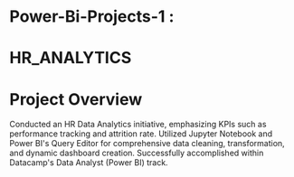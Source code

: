 # Power-Bi-Projects-1 :

# **HR_ANALYTICS**

# Project Overview

Conducted an HR Data Analytics initiative, emphasizing KPIs such as performance tracking and attrition rate. Utilized Jupyter Notebook and Power BI's Query Editor for comprehensive data cleaning, transformation, and dynamic dashboard creation. Successfully accomplished within Datacamp's Data Analyst (Power BI) track.
